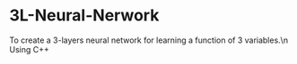 # 3L-Neural-Nerwork
To create a 3-layers neural network for learning a function of 3 variables.\n
Using C++
